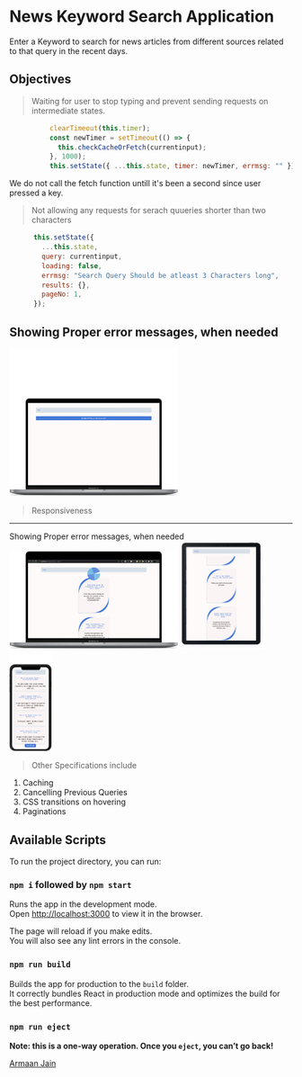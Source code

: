 # News Keyword Search Application

Enter a Keyword to search for news articles from different sources related to that query in the recent days.

## Objectives

> Waiting for user to stop typing and prevent sending requests on intermediate states.

```JavaScript
          clearTimeout(this.timer);
          const newTimer = setTimeout(() => {
            this.checkCacheOrFetch(currentinput);
          }, 1000);
          this.setState({ ...this.state, timer: newTimer, errmsg: "" });
```

We do not call the fetch function untill it's been a second since user pressed a key.

> Not allowing any requests for serach quueries shorter than two characters

```JavaScript
      this.setState({
        ...this.state,
        query: currentinput,
        loading: false,
        errmsg: "Search Query Should be atleast 3 Characters long",
        results: {},
        pageNo: 1,
      });
```

## Showing Proper error messages, when needed

<img src="./public/network_api_error.png" alt="error" width="300"/>

> Responsiveness

---

Showing Proper error messages, when needed
<img src="./public/loader.png" alt="Desktop" width="300"/>
<img src="./public/ipad.png" alt="Ipad" width="150" height="auto"/>
<img src="./public/Mobile.png" alt="Mobile" width="75" height="auto"/>

> Other Specifications include

1. Caching
2. Cancelling Previous Queries
3. CSS transitions on hovering
4. Paginations

## Available Scripts

To run the project directory, you can run:

### `npm i` followed by `npm start`

Runs the app in the development mode.\
Open [http://localhost:3000](http://localhost:3000) to view it in the browser.

The page will reload if you make edits.\
You will also see any lint errors in the console.

### `npm run build`

Builds the app for production to the `build` folder.\
It correctly bundles React in production mode and optimizes the build for the best performance.

### `npm run eject`

**Note: this is a one-way operation. Once you `eject`, you can’t go back!**

[Armaan Jain](https://armaanjain.tech)

